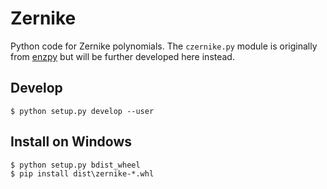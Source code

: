 Zernike
=======

Python code for Zernike polynomials. The `czernike.py` module is originally from [enzpy](https://github.com/jacopoantonello/enzpy) but will be further developed here instead.


Develop
-------

    $ python setup.py develop --user



Install on Windows
------------------

    $ python setup.py bdist_wheel
    $ pip install dist\zernike-*.whl
